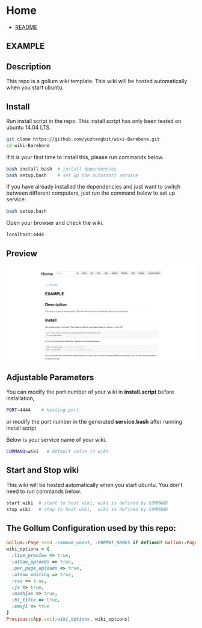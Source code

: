 # Home

* [README](/README)


## EXAMPLE

## Description
This repo is a gollum wiki template. This wiki will be hosted automatically when you start ubuntu. 

## Install  
Run install script in the repo. This install script has only been tested on ubuntu 14.04 LTS.
```bash
git clone https://github.com/yuzhangbit/wiki-Barebone.git
cd wiki-Barebone  
```
If it is your first time to install this, please run commands below.  
```bash
bash install.bash  # install dependencies
bash setup.bash    # set up the autostart service 
```    

If you have already installed the dependencies and just want to switch between different computers, just run the command below to set up service:
```bash
bash setup.bash
```

Open your browser and check the wiki.
```bash
localhost:4444
```
## Preview
![preview](images/wiki-barebone.png)




## Adjustable Parameters
You can modify the port number of your wiki in **install.script** before installation,
```bash
PORT=4444    # hosting port 
```
or modify the port number in the generated **service.bash** after running install script 

Below is your service name of your wiki.
```bash
COMMAND=wiki   # default value is wiki
```

## Start and Stop wiki 
This wiki will be hosted automatically when you start ubuntu. You don't need to run commands below. 
```bash
start wiki  # start to host wiki, wiki is defined by COMMAND
stop wiki   # stop to host wiki,  wiki is defined by COMMAND
```
## The Gollum Configuration used by this repo:
```ruby
Gollum::Page.send :remove_const, :FORMAT_NAMES if defined? Gollum::Page::FORMAT_NAMES
wiki_options = {
  :live_preview => true,
  :allow_uploads => true,
  :per_page_uploads => true,
  :allow_editing => true,
  :css => true,
  :js => true,
  :mathjax => true,
  :h1_title => true,
  :emoji => true
}
Precious::App.set(:wiki_options, wiki_options)
```